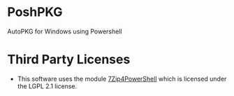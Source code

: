 # PoshPKG
AutoPKG for Windows using Powershell

# Third Party Licenses
- This software uses the module [7Zip4PowerShell](https://github.com/thoemmi/7Zip4Powershell) which is licensed under the LGPL 2.1 license.